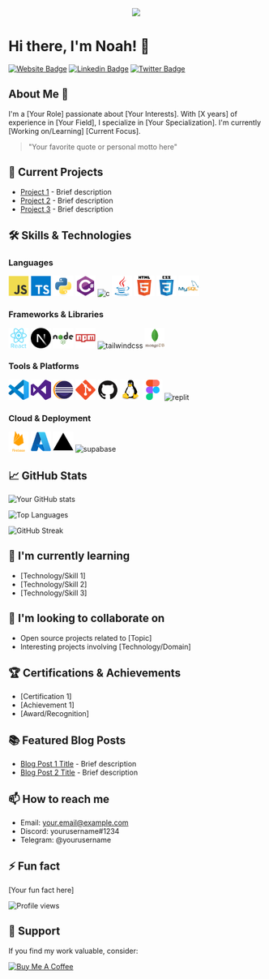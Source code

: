 <p align="center">
  <img src="https://capsule-render.vercel.app/api?type=blur&color=gradient&text=Hello!&height=100&section=header](https://capsule-render.vercel.app/api?type=blur&height=300&color=gradient&text=Blur&strokeWidth=2&section=footer&reversal=true&fontAlign=50&stroke=E0E0E0&fontSize=55&textBg=false"/>
</p>

# Hi there, I'm Noah! 👋

[![Website Badge](https://img.shields.io/badge/-Website-3B7EBF?style=for-the-badge&logo=Google-Chrome&logoColor=white&link=https://yourwebsite.com)](https://yourwebsite.com)
[![Linkedin Badge](https://img.shields.io/badge/-LinkedIn-0077B5?style=for-the-badge&logo=Linkedin&logoColor=white&link=https://www.linkedin.com/in/yourusername/)](https://www.linkedin.com/in/yourusername/)
[![Twitter Badge](https://img.shields.io/badge/-Twitter-1DA1F2?style=for-the-badge&logo=twitter&logoColor=white&link=https://twitter.com/yourusername)](https://twitter.com/yourusername)

## About Me 🚀
I'm a [Your Role] passionate about [Your Interests]. With [X years] of experience in [Your Field], I specialize in [Your Specialization]. I'm currently [Working on/Learning] [Current Focus].

<!-- Optional: Add a brief personal touch or quote -->
> "Your favorite quote or personal motto here"

## 🔭 Current Projects
- [Project 1](link-to-repo) - Brief description
- [Project 2](link-to-repo) - Brief description
- [Project 3](link-to-repo) - Brief description

## 🛠️ Skills & Technologies

### Languages
<p>
  <img src="https://raw.githubusercontent.com/devicons/devicon/master/icons/javascript/javascript-original.svg" alt="javascript" width="40" height="40"/>
  <img src="https://raw.githubusercontent.com/devicons/devicon/master/icons/typescript/typescript-original.svg" alt="typescript" width="40" height="40"/>
  <img src="https://raw.githubusercontent.com/devicons/devicon/master/icons/python/python-original.svg" alt="python" width="40" height="40"/>
  <img src="https://raw.githubusercontent.com/devicons/devicon/master/icons/csharp/csharp-original.svg" alt="csharp" width="40" height="40"/>
  <img src="https://cdn.jsdelivr.net/gh/devicons/devicon@latest/icons/c/c-original.svg" alt="c" width="40" height="40"/>
  <img src="https://raw.githubusercontent.com/devicons/devicon/master/icons/java/java-original.svg" alt="java" width="40" height="40"/>
  <img src="https://raw.githubusercontent.com/devicons/devicon/master/icons/html5/html5-original-wordmark.svg" alt="html5" width="40" height="40"/>
  <img src="https://raw.githubusercontent.com/devicons/devicon/master/icons/css3/css3-original-wordmark.svg" alt="css3" width="40" height="40"/>
  <img src="https://raw.githubusercontent.com/devicons/devicon/master/icons/mysql/mysql-original-wordmark.svg" alt="sql" width="40" height="40"/>
</p>

### Frameworks & Libraries
<p>
  <img src="https://raw.githubusercontent.com/devicons/devicon/master/icons/react/react-original-wordmark.svg" alt="react" width="40" height="40"/>
  <img src="https://raw.githubusercontent.com/devicons/devicon/master/icons/nextjs/nextjs-original.svg" alt="nextjs" width="40" height="40"/>
  <img src="https://raw.githubusercontent.com/devicons/devicon/master/icons/nodejs/nodejs-original-wordmark.svg" alt="nodejs" width="40" height="40"/>
  <img src="https://raw.githubusercontent.com/devicons/devicon/master/icons/npm/npm-original-wordmark.svg" alt="npm" width="40" height="40"/>
   <img src="https://cdn.jsdelivr.net/gh/devicons/devicon@latest/icons/tailwindcss/tailwindcss-original.svg" alt="tailwindcss" width="40" height="40"/>
  <img src="https://raw.githubusercontent.com/devicons/devicon/master/icons/mongodb/mongodb-original-wordmark.svg" alt="mongodb" width="40" height="40"/>
</p>

### Tools & Platforms
<p>
  <img src="https://raw.githubusercontent.com/devicons/devicon/master/icons/vscode/vscode-original.svg" alt="vscode" width="40" height="40"/>
  <img src="https://raw.githubusercontent.com/devicons/devicon/master/icons/visualstudio/visualstudio-plain.svg" alt="visualstudio" width="40" height="40"/>
  <img src="https://raw.githubusercontent.com/devicons/devicon/master/icons/eclipse/eclipse-original.svg" alt="eclipse" width="40" height="40"/>
  <img src="https://raw.githubusercontent.com/devicons/devicon/master/icons/git/git-original.svg" alt="git" width="40" height="40"/>
  <img src="https://raw.githubusercontent.com/devicons/devicon/master/icons/github/github-original.svg" alt="github" width="40" height="40"/>
  <img src="https://raw.githubusercontent.com/devicons/devicon/master/icons/linux/linux-original.svg" alt="linux" width="40" height="40"/>
  <img src="https://raw.githubusercontent.com/devicons/devicon/master/icons/figma/figma-original.svg" alt="figma" width="40" height="40"/>
  <img src="https://cdn.jsdelivr.net/gh/devicons/devicon@latest/icons/replit/replit-original.svg" alt="replit" width="40" height="40" />
</p>

### Cloud & Deployment
<p>
  <img src="https://raw.githubusercontent.com/devicons/devicon/master/icons/firebase/firebase-plain-wordmark.svg" alt="firebase" width="40" height="40"/>
  <img src="https://raw.githubusercontent.com/devicons/devicon/master/icons/azure/azure-original.svg" alt="azure" width="40" height="40"/>
  <img src="https://raw.githubusercontent.com/devicons/devicon/master/icons/vercel/vercel-original.svg" alt="vercel" width="40" height="40"/>
  <img src="https://cdn.jsdelivr.net/gh/devicons/devicon@latest/icons/supabase/supabase-original.svg" alt="supabase" width="40" height="40"/>
</p>

## 📈 GitHub Stats

<!-- Option 1: Basic Stats -->
![Your GitHub stats](https://github-readme-stats.vercel.app/api?username=yourusername&show_icons=true&theme=tokyonight)

<!-- Option 2: Languages -->
![Top Languages](https://github-readme-stats.vercel.app/api/top-langs/?username=yourusername&layout=compact&theme=tokyonight)

<!-- Option 3: Streak Stats -->
![GitHub Streak](https://github-readme-streak-stats.herokuapp.com/?user=yourusername&theme=tokyonight)

## 🌱 I'm currently learning
- [Technology/Skill 1]
- [Technology/Skill 2]
- [Technology/Skill 3]

## 👯 I'm looking to collaborate on
- Open source projects related to [Topic]
- Interesting projects involving [Technology/Domain]

## 🏆 Certifications & Achievements
- [Certification 1]
- [Achievement 1]
- [Award/Recognition]

## 📚 Featured Blog Posts
<!-- If you write blog posts, link your best ones here -->
- [Blog Post 1 Title](link) - Brief description
- [Blog Post 2 Title](link) - Brief description

## 📫 How to reach me
- Email: your.email@example.com
- Discord: yourusername#1234
- Telegram: @yourusername

## ⚡ Fun fact
<!-- Share something interesting about yourself -->
[Your fun fact here]

<!-- Optional: Profile visitor counter -->
![Profile views](https://komarev.com/ghpvc/?username=yourusername&color=blue)

<!-- Optional: Support section -->
## 💖 Support
If you find my work valuable, consider:

[![Buy Me A Coffee](https://img.shields.io/badge/-Buy%20Me%20A%20Coffee-FFDD00?style=for-the-badge&logo=buy-me-a-coffee&logoColor=black&link=https://www.buymeacoffee.com/yourusername)](https://www.buymeacoffee.com/yourusername)
